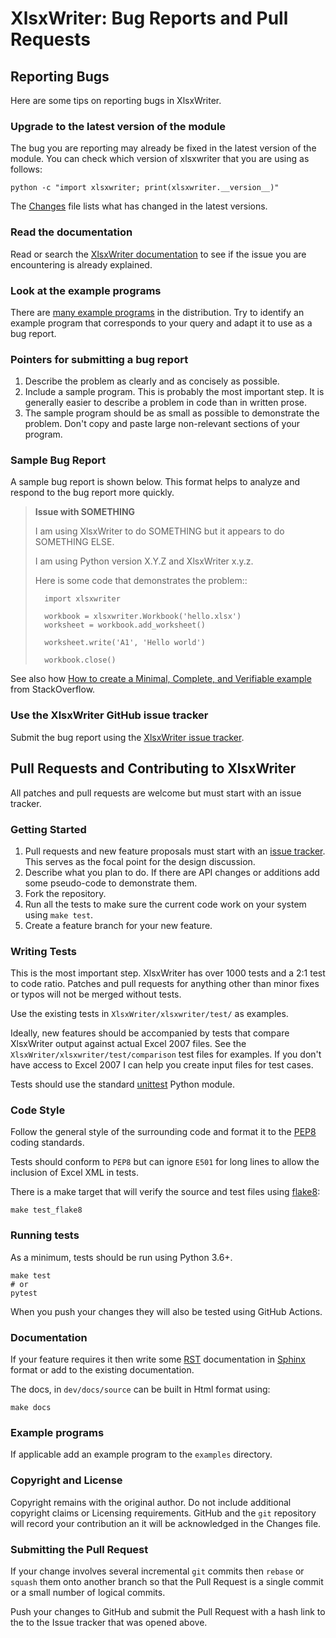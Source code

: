 # XlsxWriter: Bug Reports and Pull Requests


## Reporting Bugs

Here are some tips on reporting bugs in XlsxWriter.


### Upgrade to the latest version of the module

The bug you are reporting may already be fixed in the latest version of the
module. You can check which version of xlsxwriter that you are using as follows:

    python -c "import xlsxwriter; print(xlsxwriter.__version__)"


The [Changes](https://github.com/jmcnamara/XlsxWriter/blob/master/Changes) file lists what has changed in the latest versions.


### Read the documentation

Read or search the [XlsxWriter documentation](https://xlsxwriter.readthedocs.io/) to see if the issue you are encountering is already explained.

### Look at the example programs

There are [many example programs](https://github.com/jmcnamara/XlsxWriter/tree/master/examples) in the distribution. Try to identify an example program that corresponds to your query and adapt it to use as a bug report.


### Pointers for submitting a bug report

1. Describe the problem as clearly and as concisely as possible.
2. Include a sample program. This is probably the most important step. It is generally easier to describe a problem in code than in written prose.
3. The sample program should be as small as possible to demonstrate the problem. Don't copy and paste large non-relevant sections of your program.


### Sample Bug Report

A sample bug report is shown below. This format helps to analyze and respond to the bug report more quickly.

> **Issue with SOMETHING**
>
>   I am using XlsxWriter to do SOMETHING but it appears to do SOMETHING ELSE.
>
>   I am using Python version X.Y.Z and XlsxWriter x.y.z.
>
>   Here is some code that demonstrates the problem::
>
>       import xlsxwriter
>
>       workbook = xlsxwriter.Workbook('hello.xlsx')
>       worksheet = workbook.add_worksheet()
>
>       worksheet.write('A1', 'Hello world')
>
>       workbook.close()


See also how [How to create a Minimal, Complete, and Verifiable example](http://stackoverflow.com/help/mcve) from StackOverflow.


### Use the XlsxWriter GitHub issue tracker

Submit the bug report using the [XlsxWriter issue tracker](https://github.com/jmcnamara/XlsxWriter/issues).


## Pull Requests and Contributing to XlsxWriter

All patches and pull requests are welcome but must start with an issue tracker.


### Getting Started

1. Pull requests and new feature proposals must start with an [issue tracker](https://github.com/jmcnamara/XlsxWriter/issues). This serves as the focal point for the design discussion.
2. Describe what you plan to do. If there are API changes or additions add some pseudo-code to demonstrate them.
3. Fork the repository.
4. Run all the tests to make sure the current code work on your system using `make test`.
5. Create a feature branch for your new feature.


### Writing Tests

This is the most important step. XlsxWriter has over 1000 tests and a 2:1 test to code ratio. Patches and pull requests for anything other than minor fixes or typos will not be merged without tests.

Use the existing tests in `XlsxWriter/xlsxwriter/test/` as examples.

Ideally, new features should be accompanied by tests that compare XlsxWriter output against actual Excel 2007 files. See the `XlsxWriter/xlsxwriter/test/comparison` test files for examples. If you don't have access to Excel 2007 I can help you create input files for test cases.

Tests should use the standard [unittest](http://docs.python.org/library/unittest.html) Python module.


### Code Style

Follow the general style of the surrounding code and format it to the [PEP8](http://www.python.org/dev/peps/pep-0008/) coding standards.

Tests should conform to `PEP8` but can ignore `E501` for long lines to allow the inclusion of Excel XML in tests.

There is a make target that will verify the source and test files using [flake8](https://flake8.pycqa.org):

    make test_flake8


### Running tests

As a minimum, tests should be run using Python 3.6+.

    make test
    # or
    pytest

When you push your changes they will also be tested using GitHub Actions.


### Documentation

If your feature requires it then write some [RST](http://docutils.sourceforge.net/rst.html) documentation in [Sphinx](http://sphinx-doc.org) format or add to the existing documentation.

The docs, in `dev/docs/source` can be built in Html format using:

    make docs


### Example programs

If applicable add an example program to the `examples` directory.


### Copyright and License

Copyright remains with the original author. Do not include additional copyright claims or Licensing requirements. GitHub and the `git` repository will record your contribution an it will be acknowledged in the Changes file.


### Submitting the Pull Request

If your change involves several incremental `git` commits then `rebase` or `squash` them onto another branch so that the Pull Request is a single commit or a small number of logical commits.

Push your changes to GitHub and submit the Pull Request with a hash link to the to the Issue tracker that was opened above.
